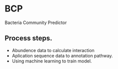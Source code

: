 # BCP
Bacteria Community Predictor

## Process steps.

* Abundence data to calculate interaction
* Aplication sequence data to annotation pathway.
* Using machine learning to train model.

##


